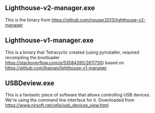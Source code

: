## Lighthouse-v2-manager.exe
This is the binary from https://github.com/nouser2013/lighthouse-v2-manager

## Lighthouse-v1-manager.exe
This is a binary that Tetracyclic created (using pyinstaller, required recompiling the bootloader https://stackoverflow.com/q/53584395/2611730) based on https://github.com/ihainan/lighthouse-v1-manager

## USBDeview.exe
This is a fantastic piece of software that allows controlling USB devices. We're using the command line interface for it. Downloaded from https://www.nirsoft.net/utils/usb_devices_view.html